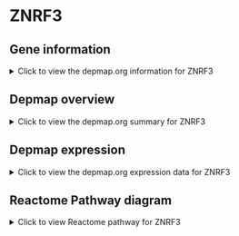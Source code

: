 <h1>ZNRF3</h1>

<h2>Gene information</h2>
<details>
  <summary>Click to view the depmap.org information for ZNRF3</summary>
  <iframe src="https://depmap.org/portal/gene/ZNRF3?tab=about" style="border:none;width:100%;height:800px"></iframe>
</details>

<h2>Depmap overview</h2>
<details>
  <summary>Click to view the depmap.org summary for ZNRF3</summary>
  <iframe src="https://depmap.org/portal/gene/ZNRF3?tab=overview" style="border:none;width:100%;height:800px"></iframe>
</details>

<h2>Depmap expression</h2>
<details>
  <summary>Click to view the depmap.org expression data for ZNRF3</summary>
  <iframe src="https://depmap.org/portal/gene/ZNRF3?tab=characterization" style="border:none;width:100%;height:800px"></iframe>
</details>



<h2>Reactome Pathway diagram</h2>
<details>
  <summary>Click to view Reactome pathway for ZNRF3</summary>
  <p>Regulation of FZD by ubiquitination</p>
  <iframe src="https://reactome.org/PathwayBrowser/#/R-HSA-4641263" style="border:none;width:100%;height:800px"></iframe>
</details>



